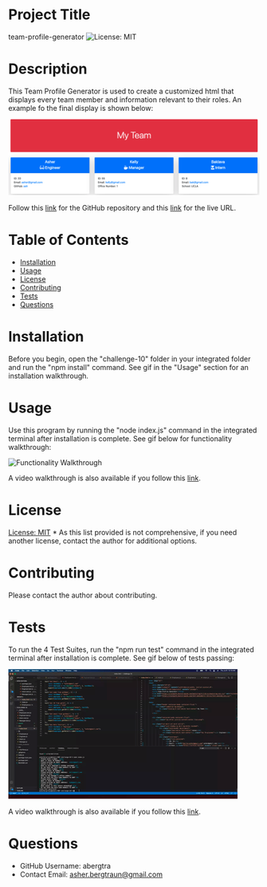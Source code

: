   # Project Title
  team-profile-generator
  ![License: MIT](https://img.shields.io/badge/License-MIT-yellow.svg)
  
  # Description
  This Team Profile Generator is used to create a customized html that displays every team member and information relevant to their roles. An example fo the final display is shown below:

  ![HTML Example](./assets/example-html.png)

  Follow this [link](https://github.com/abergtra/challenge-10) for the GitHub repository and this [link](https://abergtra.github.io/challenge-10/) for the live URL.

  # Table of Contents 
  * [Installation](#-Installation)
  * [Usage](#-Usage)
  * [License](#-Installation)
  * [Contributing](#-Contributing)
  * [Tests](#-Tests)
  * [Questions](#-Questions)
      
  # Installation
  Before you begin, open the "challenge-10" folder in your integrated folder and run the "npm install" command. See gif in the "Usage" section for an installation walkthrough.
  
  # Usage
  Use this program by running the "node index.js" command in the integrated terminal after installation is complete. See gif below for functionality walkthrough:

  ![Functionality Walkthrough](./assets/functionality-walkthrough.gif)
  
  A video walkthrough is also available if you follow this [link](https://youtu.be/Dtcn1Cj4O5M).

  # License 
  [License: MIT](https://opensource.org/licenses/MIT) 
    * As this list provided is not comprehensive, if you need another license, contact the author for additional options. 
    
  
  # Contributing 
  Please contact the author about contributing.
  
  # Tests
  To run the 4 Test Suites, run the "npm run test" command in the integrated terminal after installation is complete. See gif below of tests passing:

  ![Test Passing](./assets/test-passing.gif)
  
  A video walkthrough is also available if you follow this [link](https://youtu.be/dyfzwXsNpI4).

  # Questions
  * GitHub Username: abergtra
  * Contact Email: asher.bergtraun@gmail.com
